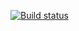 [![Build status](https://ci.appveyor.com/api/projects/status/eaego2sxtl4414nb/branch/main?svg=true)](https://ci.appveyor.com/project/Bybalesh/auto-5-1/branch/main)
